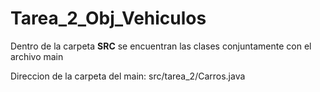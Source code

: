 ﻿# Tarea_2_Obj_Vehiculos
<p>Dentro de la carpeta <b>SRC</b> se encuentran las clases conjuntamente con el archivo main</p>
Direccion de la carpeta del main: src/tarea_2/Carros.java
